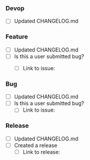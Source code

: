 <!-- NOTE: Remove the parts that's not relevant -->
### Devop  
* [ ] Updated CHANGELOG.md  

### Feature  
* [ ] Updated CHANGELOG.md  
* [ ] Is this a user submitted bug?
  - [ ] Link to issue:


### Bug  
* [ ] Updated CHANGELOG.md  
* [ ] Is this a user submitted bug?
  - [ ] Link to issue:

### Release  
* [ ] Updated CHANGELOG.md
* [ ] Created a release
  - [ ] Link to release:
